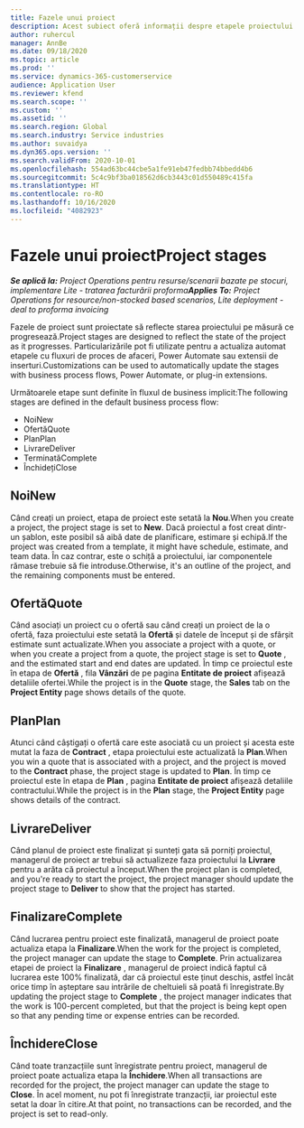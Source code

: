 ```yaml
---
title: Fazele unui proiect
description: Acest subiect oferă informații despre etapele proiectului care sunt disponibile în Microsoft Dynamics Project Operations.
author: ruhercul
manager: AnnBe
ms.date: 09/18/2020
ms.topic: article
ms.prod: ''
ms.service: dynamics-365-customerservice
audience: Application User
ms.reviewer: kfend
ms.search.scope: ''
ms.custom: ''
ms.assetid: ''
ms.search.region: Global
ms.search.industry: Service industries
ms.author: suvaidya
ms.dyn365.ops.version: ''
ms.search.validFrom: 2020-10-01
ms.openlocfilehash: 554ad63bc44cbe5a1fe91eb47fedbb74bbedd4b6
ms.sourcegitcommit: 5c4c9bf3ba018562d6cb3443c01d550489c415fa
ms.translationtype: HT
ms.contentlocale: ro-RO
ms.lasthandoff: 10/16/2020
ms.locfileid: "4082923"
---
```

# <a name="project-stages"></a><span data-ttu-id="29efa-103">Fazele unui proiect</span><span class="sxs-lookup"><span data-stu-id="29efa-103">Project stages</span></span>

<span data-ttu-id="29efa-104">_**Se aplică la:** Project Operations pentru resurse/scenarii bazate pe stocuri, implementare Lite - tratarea facturării proforma_</span><span class="sxs-lookup"><span data-stu-id="29efa-104">_**Applies To:** Project Operations for resource/non-stocked based scenarios, Lite deployment - deal to proforma invoicing_</span></span>

<span data-ttu-id="29efa-105">Fazele de proiect sunt proiectate să reflecte starea proiectului pe măsură ce progresează.</span><span class="sxs-lookup"><span data-stu-id="29efa-105">Project stages are designed to reflect the state of the project as it progresses.</span></span> <span data-ttu-id="29efa-106">Particularizările pot fi utilizate pentru a actualiza automat etapele cu fluxuri de proces de afaceri, Power Automate sau extensii de inserturi.</span><span class="sxs-lookup"><span data-stu-id="29efa-106">Customizations can be used to automatically update the stages with business process flows, Power Automate, or plug-in extensions.</span></span>

<span data-ttu-id="29efa-107">Următoarele etape sunt definite în fluxul de business implicit:</span><span class="sxs-lookup"><span data-stu-id="29efa-107">The following stages are defined in the default business process flow:</span></span>

- <span data-ttu-id="29efa-108">Noi</span><span class="sxs-lookup"><span data-stu-id="29efa-108">New</span></span>
- <span data-ttu-id="29efa-109">Ofertă</span><span class="sxs-lookup"><span data-stu-id="29efa-109">Quote</span></span>
- <span data-ttu-id="29efa-110">Plan</span><span class="sxs-lookup"><span data-stu-id="29efa-110">Plan</span></span>
- <span data-ttu-id="29efa-111">Livrare</span><span class="sxs-lookup"><span data-stu-id="29efa-111">Deliver</span></span>
- <span data-ttu-id="29efa-112">Terminată</span><span class="sxs-lookup"><span data-stu-id="29efa-112">Complete</span></span>
- <span data-ttu-id="29efa-113">Închideți</span><span class="sxs-lookup"><span data-stu-id="29efa-113">Close</span></span> 

## <a name="new"></a><span data-ttu-id="29efa-114">Noi</span><span class="sxs-lookup"><span data-stu-id="29efa-114">New</span></span>

<span data-ttu-id="29efa-115">Când creați un proiect, etapa de proiect este setată la **Nou**.</span><span class="sxs-lookup"><span data-stu-id="29efa-115">When you create a project, the project stage is set to **New**.</span></span> <span data-ttu-id="29efa-116">Dacă proiectul a fost creat dintr-un șablon, este posibil să aibă date de planificare, estimare și echipă.</span><span class="sxs-lookup"><span data-stu-id="29efa-116">If the project was created from a template, it might have schedule, estimate, and team data.</span></span> <span data-ttu-id="29efa-117">În caz contrar, este o schiță a proiectului, iar componentele rămase trebuie să fie introduse.</span><span class="sxs-lookup"><span data-stu-id="29efa-117">Otherwise, it's an outline of the project, and the remaining components must be entered.</span></span>

## <a name="quote"></a><span data-ttu-id="29efa-118">Ofertă</span><span class="sxs-lookup"><span data-stu-id="29efa-118">Quote</span></span>

<span data-ttu-id="29efa-119">Când asociați un proiect cu o ofertă sau când creați un proiect de la o ofertă, faza proiectului este setată la **Ofertă** și datele de început și de sfârșit estimate sunt actualizate.</span><span class="sxs-lookup"><span data-stu-id="29efa-119">When you associate a project with a quote, or when you create a project from a quote, the project stage is set to **Quote** , and the estimated start and end dates are updated.</span></span> <span data-ttu-id="29efa-120">În timp ce proiectul este în etapa de **Ofertă** , fila **Vânzări** de pe pagina **Entitate de proiect** afișează detaliile ofertei.</span><span class="sxs-lookup"><span data-stu-id="29efa-120">While the project is in the **Quote** stage, the **Sales** tab on the **Project Entity** page shows details of the quote.</span></span>

## <a name="plan"></a><span data-ttu-id="29efa-121">Plan</span><span class="sxs-lookup"><span data-stu-id="29efa-121">Plan</span></span>

<span data-ttu-id="29efa-122">Atunci când câștigați o ofertă care este asociată cu un proiect și acesta este mutat la faza de **Contract** , etapa proiectului este actualizată la **Plan**.</span><span class="sxs-lookup"><span data-stu-id="29efa-122">When you win a quote that is associated with a project, and the project is moved to the **Contract** phase, the project stage is updated to **Plan**.</span></span> <span data-ttu-id="29efa-123">În timp ce proiectul este în etapa de **Plan** , pagina **Entitate de proiect** afișează detaliile contractului.</span><span class="sxs-lookup"><span data-stu-id="29efa-123">While the project is in the **Plan** stage, the **Project Entity** page shows details of the contract.</span></span>

## <a name="deliver"></a><span data-ttu-id="29efa-124">Livrare</span><span class="sxs-lookup"><span data-stu-id="29efa-124">Deliver</span></span>

<span data-ttu-id="29efa-125">Când planul de proiect este finalizat și sunteți gata să porniți proiectul, managerul de proiect ar trebui să actualizeze faza proiectului la **Livrare** pentru a arăta că proiectul a început.</span><span class="sxs-lookup"><span data-stu-id="29efa-125">When the project plan is completed, and you're ready to start the project, the project manager should update the project stage to **Deliver** to show that the project has started.</span></span>

## <a name="complete"></a><span data-ttu-id="29efa-126">Finalizare</span><span class="sxs-lookup"><span data-stu-id="29efa-126">Complete</span></span> 

<span data-ttu-id="29efa-127">Când lucrarea pentru proiect este finalizată, managerul de proiect poate actualiza etapa la **Finalizare**.</span><span class="sxs-lookup"><span data-stu-id="29efa-127">When the work for the project is completed, the project manager can update the stage to **Complete**.</span></span> <span data-ttu-id="29efa-128">Prin actualizarea etapei de proiect la **Finalizare** , managerul de proiect indică faptul că lucrarea este 100% finalizată, dar că proiectul este ținut deschis, astfel încât orice timp în așteptare sau intrările de cheltuieli să poată fi înregistrate.</span><span class="sxs-lookup"><span data-stu-id="29efa-128">By updating the project stage to **Complete** , the project manager indicates that the work is 100-percent completed, but that the project is being kept open so that any pending time or expense entries can be recorded.</span></span>

## <a name="close"></a><span data-ttu-id="29efa-129">Închidere</span><span class="sxs-lookup"><span data-stu-id="29efa-129">Close</span></span>

<span data-ttu-id="29efa-130">Când toate tranzacțiile sunt înregistrate pentru proiect, managerul de proiect poate actualiza etapa la **Închidere**.</span><span class="sxs-lookup"><span data-stu-id="29efa-130">When all transactions are recorded for the project, the project manager can update the stage to **Close**.</span></span> <span data-ttu-id="29efa-131">În acel moment, nu pot fi înregistrate tranzacții, iar proiectul este setat la doar în citire.</span><span class="sxs-lookup"><span data-stu-id="29efa-131">At that point, no transactions can be recorded, and the project is set to read-only.</span></span>

